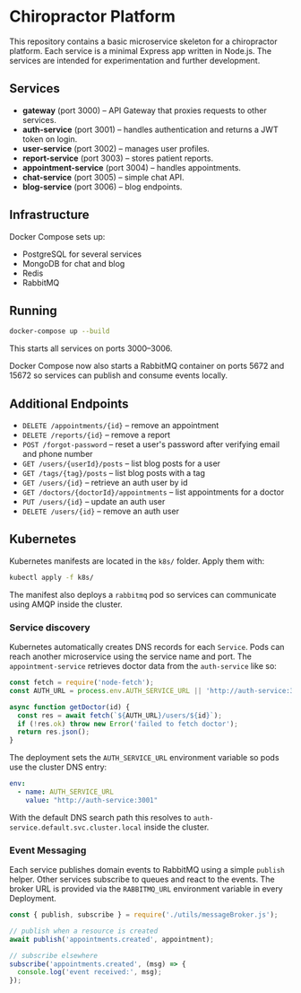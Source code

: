 # Chiropractor Platform

This repository contains a basic microservice skeleton for a chiropractor platform.
Each service is a minimal Express app written in Node.js. The services are intended
for experimentation and further development.

## Services
- **gateway** (port 3000) – API Gateway that proxies requests to other services.
- **auth-service** (port 3001) – handles authentication and returns a JWT token on login.
- **user-service** (port 3002) – manages user profiles.
- **report-service** (port 3003) – stores patient reports.
- **appointment-service** (port 3004) – handles appointments.
- **chat-service** (port 3005) – simple chat API.
- **blog-service** (port 3006) – blog endpoints.

## Infrastructure
Docker Compose sets up:
- PostgreSQL for several services
- MongoDB for chat and blog
- Redis
- RabbitMQ

## Running
```bash
docker-compose up --build
```
This starts all services on ports 3000–3006.

Docker Compose now also starts a RabbitMQ container on ports 5672 and 15672 so
services can publish and consume events locally.

## Additional Endpoints

- `DELETE /appointments/{id}` – remove an appointment
- `DELETE /reports/{id}` – remove a report
- `POST /forgot-password` – reset a user's password after verifying email and phone number
- `GET /users/{userId}/posts` – list blog posts for a user
- `GET /tags/{tag}/posts` – list blog posts with a tag
- `GET /users/{id}` – retrieve an auth user by id
- `GET /doctors/{doctorId}/appointments` – list appointments for a doctor
- `PUT /users/{id}` – update an auth user
- `DELETE /users/{id}` – remove an auth user

## Kubernetes

Kubernetes manifests are located in the `k8s/` folder. Apply them with:

```bash
kubectl apply -f k8s/
```

The manifest also deploys a `rabbitmq` pod so services can communicate using
AMQP inside the cluster.

### Service discovery

Kubernetes automatically creates DNS records for each `Service`. Pods can
reach another microservice using the service name and port. The
`appointment-service` retrieves doctor data from the `auth-service` like so:

```javascript
const fetch = require('node-fetch');
const AUTH_URL = process.env.AUTH_SERVICE_URL || 'http://auth-service:3001';

async function getDoctor(id) {
  const res = await fetch(`${AUTH_URL}/users/${id}`);
  if (!res.ok) throw new Error('failed to fetch doctor');
  return res.json();
}
```

The deployment sets the `AUTH_SERVICE_URL` environment variable so pods use
the cluster DNS entry:

```yaml
env:
  - name: AUTH_SERVICE_URL
    value: "http://auth-service:3001"
```

With the default DNS search path this resolves to
`auth-service.default.svc.cluster.local` inside the cluster.

### Event Messaging

Each service publishes domain events to RabbitMQ using a simple `publish` helper.
Other services subscribe to queues and react to the events. The broker URL is
provided via the `RABBITMQ_URL` environment variable in every Deployment.

```javascript
const { publish, subscribe } = require('./utils/messageBroker.js');

// publish when a resource is created
await publish('appointments.created', appointment);

// subscribe elsewhere
subscribe('appointments.created', (msg) => {
  console.log('event received:', msg);
});
```
